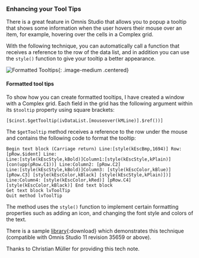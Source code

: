 ### Enhancing your Tool Tips

There is a great feature in Omnis Studio that allows you to popup a tooltip that shows some information when the user hovers their mouse over an item, for example, hovering over the cells in a Complex grid.

With the following technique, you can automatically call a function that receives a reference to the row of the data list, and in addition you can use the `style()` function to give your tooltip a better appearance. 

![Formatted Tooltips](/assets/formatted_tooltips/tooltip.png){: .image-medium .centered}

#### Formatted tool tips

To show how you can create formatted tooltips, I have created a window with a Complex grid. Each field in the grid has the following argument within its `$tooltip` property using square brackets:

```omnis
[$cinst.$getTooltip(ivDataList.[mouseover(kMLine)].$ref())]
```

The `$getTooltip` method receives a reference to the row under the mouse and contains the following code to format the tooltip:

```omnis
Begin text block (Carriage return) Line:[style(kEscBmp,1694)] Row: [pRow.$ident] Line:
Line:[style(kEscStyle,kBold)]Column1:[style(kEscStyle,kPlain)] [con(upp(pRow.C1))] Line:Column2: [pRow.C2]
Line:[style(kEscStyle,kBold)]Column3: [style(kEscColor,kBlue)] [pRow.C3] [style(kEscColor,kBlack] [style(kEscStyle,kPlain)])]
Line:Column4: [style(kEscColor,kRed)] [pRow.C4] [style(kEscColor,kBlack)] End text block
Get text block lvToolTip
Quit method lvToolTip
```

The method uses the `style()` function to implement certain formatting properties such as adding an icon, and changing the font style and colors of the text.

There is a sample [library](/assets/formatted_tooltips/tooltip.zip){:download} which demonstrates this technique (compatible with Omnis Studio 11 revision 35659 or above).

Thanks to Christian Müller for providing this tech note.
